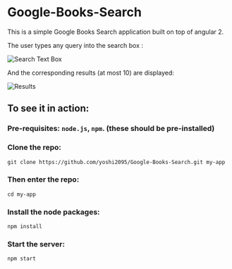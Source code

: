 # Google-Books-Search

This is a simple Google Books Search application built on top of angular 2. 

The user types any query into the search box :

![Search Text Box](https://github.com/yoshi2095/Google-Books-Search/blob/master/src/images/Screenshot-18.png)

And the corresponding results (at most 10) are displayed:

![Results](https://github.com/yoshi2095/Google-Books-Search/blob/master/src/images/Screenshot-Google%20Books%20Search%20-%20Google%20Chrome.png)


## To see it in action:

### Pre-requisites: `node.js`, `npm`. (these should be pre-installed)

### Clone the repo:

`git clone https://github.com/yoshi2095/Google-Books-Search.git my-app`

### Then enter the repo:

`cd my-app`

### Install the node packages:

`npm install`

### Start the server:

`npm start`


